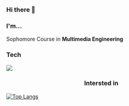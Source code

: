 ### Hi there 👋

### I'm...

Sophomore Course in __Multimedia Engineering__



### Tech

<img src="https://img.shields.io/badge/C++-00599C?style=flat-square&logo=c%2B%2B&Color=white"/>


### <center>Intersted in</center>






[![Top Langs](https://github-readme-stats.vercel.app/api/top-langs/?username=cute700&layout=compact?theme=dark)](https://github.com/cute700/github-readme-stats)
